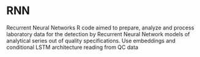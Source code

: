 # RNN
Recurrent Neural Networks
R code aimed to prepare, analyze and process laboratory data for the detection by Recurrent Neural Network models of analytical series out of quality specifications.
Use embeddings and conditional LSTM architecture reading from QC data
